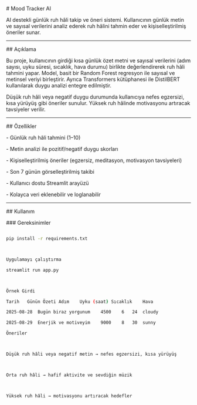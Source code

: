 \# Mood Tracker AI



AI destekli günlük ruh hâli takip ve öneri sistemi. Kullanıcının günlük metin ve sayısal verilerini analiz ederek ruh hâlini tahmin eder ve kişiselleştirilmiş öneriler sunar.



---



\## Açıklama



Bu proje, kullanıcının girdiği kısa günlük özet metni ve sayısal verilerini (adım sayısı, uyku süresi, sıcaklık, hava durumu) birlikte değerlendirerek ruh hâli tahmini yapar. Model, basit bir Random Forest regresyon ile sayısal ve metinsel veriyi birleştirir. Ayrıca Transformers kütüphanesi ile DistilBERT kullanılarak duygu analizi entegre edilmiştir.  



Düşük ruh hâli veya negatif duygu durumunda kullanıcıya nefes egzersizi, kısa yürüyüş gibi öneriler sunulur. Yüksek ruh hâlinde motivasyonu artıracak tavsiyeler verilir.



---



\## Özellikler



\- Günlük ruh hâli tahmini (1–10)

\- Metin analizi ile pozitif/negatif duygu skorları

\- Kişiselleştirilmiş öneriler (egzersiz, meditasyon, motivasyon tavsiyeleri)

\- Son 7 günün görselleştirilmiş takibi

\- Kullanıcı dostu Streamlit arayüzü

\- Kolayca veri eklenebilir ve loglanabilir



---



\## Kullanım



\### Gereksinimler

```bash

pip install -r requirements.txt



Uygulamayı çalıştırma

streamlit run app.py



Örnek Girdi

Tarih	Günün Özeti	Adım	Uyku (saat)	Sıcaklık	Hava

2025-08-28	Bugün biraz yorgunum	4500	6	24	cloudy

2025-08-29	Enerjik ve motiveyim	9000	8	30	sunny

Öneriler



Düşük ruh hâli veya negatif metin → nefes egzersizi, kısa yürüyüş



Orta ruh hâli → hafif aktivite ve sevdiğin müzik



Yüksek ruh hâli → motivasyonu artıracak hedefler

